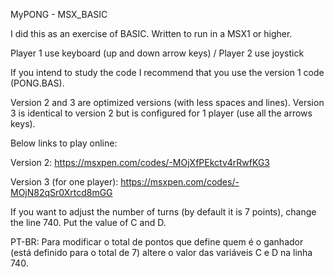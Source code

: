 MyPONG - MSX_BASIC

I did this as an exercise of BASIC.
Written to run in a MSX1 or higher. 

Player 1 use keyboard (up and down arrow keys) / Player 2 use joystick

If you intend to study the code I recommend that you use the version 1 code (PONG.BAS).

Version 2 and 3 are optimized versions (with less spaces and lines).
Version 3 is identical to version 2 but is configured for 1 player (use all the arrows keys).

Below links to play online:

Version 2:
https://msxpen.com/codes/-MOjXfPEkctv4rRwfKG3

Version 3 (for one player):
https://msxpen.com/codes/-MOjN82qSr0Xrtcd8mGG



If you want to adjust the number of turns (by default it is 7 points), change the line 740.  Put the value of C and D.

 PT-BR: 
Para modificar o total de pontos que define quem é o ganhador (está definido para o total de 7) altere o valor das variáveis C e D na linha 740. 
